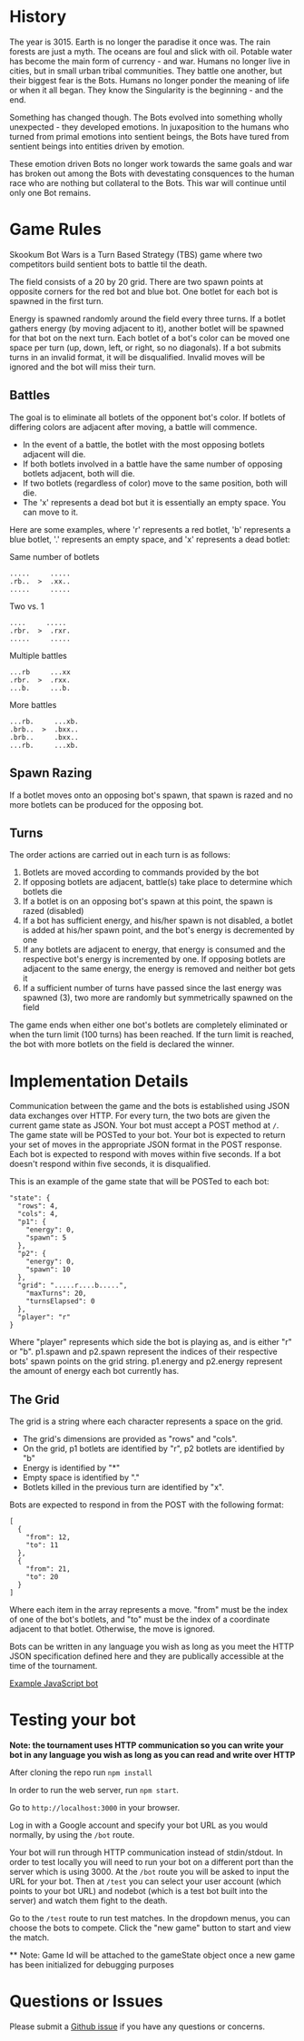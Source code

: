 # History
The year is 3015. Earth is no longer the paradise it once was. The rain forests are just a myth. The oceans are foul and slick with oil. Potable water has become the main form of currency - and war. Humans no longer live in cities, but in small urban tribal communities. They battle one another, but their biggest fear is the Bots. Humans no longer ponder the meaning of life or when it all began. They know the Singularity is the beginning - and the end.

Something has changed though. The Bots evolved into something wholly unexpected - they developed emotions. In juxaposition to the humans who turned from primal emotions into sentient beings, the Bots have tured from sentient beings into entities driven by emotion.

These emotion driven Bots no longer work towards the same goals and war has broken out among the Bots with devestating consquences to the human race who are nothing but collateral to the Bots. This war will continue until only one Bot remains.

# Game Rules

Skookum Bot Wars is a Turn Based Strategy (TBS) game where two competitors build sentient bots to battle til the death.

The field consists of a 20 by 20 grid. There are two spawn points at opposite corners for the red bot and blue bot. One botlet for each bot is spawned in the first turn.

Energy is spawned randomly around the field every three turns. If a botlet gathers energy (by moving adjacent to it), another botlet will be spawned for that bot on the next turn. Each botlet of a bot's color can be moved one space per turn (up, down, left, or right, so no diagonals). If a bot submits turns in an invalid format, it will be disqualified. Invalid moves will be ignored and the bot will miss their turn.

## Battles
The goal is to eliminate all botlets of the opponent bot's color. If botlets of differing colors are adjacent after moving, a battle will commence.

+ In the event of a battle, the botlet with the most opposing botlets adjacent will die.
+ If both botlets involved in a battle have the same number of opposing botlets adjacent, both will die.
+ If two botlets (regardless of color) move to the same position, both will die.
+ The 'x' represents a dead bot but it is essentially an empty space. You can move to it.

Here are some examples, where 'r' represents a red botlet, 'b' represents a blue botlet, '.' represents an empty space, and 'x' represents a dead botlet:

Same number of botlets
```
.....     .....
.rb..  >  .xx..
.....     .....
```

Two vs. 1
```
....     .....
.rbr.  >  .rxr.
.....     .....
```

Multiple battles
```
...rb     ...xx
.rbr.  >  .rxx.
...b.     ...b.
```

More battles
```
...rb.     ...xb.
.brb..  >  .bxx..
.brb..     .bxx..
...rb.     ...xb.
```

## Spawn Razing
If a botlet moves onto an opposing bot's spawn, that spawn is razed and no more botlets can be produced for the opposing bot.

## Turns
The order actions are carried out in each turn is as follows:

1. Botlets are moved according to commands provided by the bot
2. If opposing botlets are adjacent, battle(s) take place to determine which botlets die
3. If a botlet is on an opposing bot's spawn at this point, the spawn is razed (disabled)
4. If a bot has sufficient energy, and his/her spawn is not disabled, a botlet is added at his/her spawn point, and the bot's energy is decremented by one
5. If any botlets are adjacent to energy, that energy is consumed and the respective bot's energy is incremented by one. If opposing botlets are adjacent to the same energy, the energy is removed and neither bot gets it
6. If a sufficient number of turns have passed since the last energy was spawned (3), two more are randomly but symmetrically spawned on the field

The game ends when either one bot's botlets are completely eliminated or when the turn limit (100 turns) has been reached. If the turn limit is reached, the bot with more botlets on the field is declared the winner.

# Implementation Details
Communication between the game and the bots is established using JSON data exchanges over HTTP. For every turn, the two bots are given the current game state as JSON. Your bot must accept a POST method at `/`. The game state will be POSTed to your bot. Your bot is expected to return your set of moves in the appropriate JSON format in the POST response. Each bot is expected to respond with moves within five seconds. If a bot doesn't respond within five seconds, it is disqualified.

This is an example of the game state that will be POSTed to each bot:

```
"state": {
  "rows": 4,
  "cols": 4,
  "p1": {
    "energy": 0,
    "spawn": 5
  },
  "p2": {
    "energy": 0,
    "spawn": 10
  },
  "grid": ".....r....b.....",
    "maxTurns": 20,
    "turnsElapsed": 0
  },
  "player": "r"
}
```

Where "player" represents which side the bot is playing as, and is either "r" or "b". p1.spawn and p2.spawn represent the indices of their respective bots' spawn points on the grid string. p1.energy and p2.energy represent the amount of energy each bot currently has.

## The Grid

The grid is a string where each character represents a space on the grid.

+ The grid's dimensions are provided as "rows" and "cols".
+ On the grid, p1 botlets are identified by "r", p2 botlets are identified by "b"
+ Energy is identified by "\*"
+ Empty space is identified by "."
+ Botlets killed in the previous turn are identified by "x".

Bots are expected to respond in from the POST with the following format:

```
[
  {
    "from": 12,
    "to": 11
  },
  {
    "from": 21,
    "to": 20
  }
]
```

Where each item in the array represents a move. "from" must be the index of one of the bot's botlets, and "to" must be the index of a coordinate adjacent to that botlet. Otherwise, the move is ignored.

Bots can be written in any language you wish as long as you meet the HTTP JSON specification defined here and they are publically accessible at the time of the tournament.

[Example JavaScript bot](/bots/nodebot/app.js)

# Testing your bot

**Note: the tournament uses HTTP communication so you can write your bot in any language you wish as long as you can read and write over HTTP**

After cloning the repo run `npm install`

In order to run the web server, run `npm start`.

Go to `http://localhost:3000` in your browser.

Log in with a Google account and specify your bot URL as you would normally, by using the `/bot` route.

Your bot will run through HTTP communication instead of stdin/stdout. In order to test locally you will need to run your bot on a different port than the server which is using 3000. At the `/bot` route you will be asked to input the URL for your bot. Then at `/test` you can select your user account (which points to your bot URL) and nodebot (which is a test bot built into the server) and watch them fight to the death.

Go to the `/test` route to run test matches. In the dropdown menus, you can choose the bots to compete. Click the "new game" button to start and view the match.

** Note: Game Id will be attached to the gameState object once a new game has been initialized for debugging purposes

# Questions or Issues

Please submit a [Github issue](https://github.com/Skookum/bots/issues) if you have any questions or concerns.
